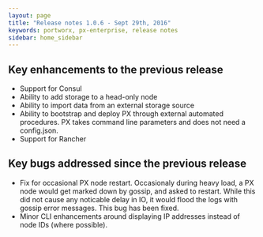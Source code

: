 ```yaml
---
layout: page
title: "Release notes 1.0.6 - Sept 29th, 2016"
keywords: portworx, px-enterprise, release notes
sidebar: home_sidebar
---
```


## Key enhancements to the previous release
* Support for Consul
* Ability to add storage to a head-only node
* Ability to import data from an external storage source
* Ability to bootstrap and deploy PX through external automated procedures.  PX takes command line parameters and does not need a config.json. 
* Support for Rancher


## Key bugs addressed since the previous release
* Fix for occasional PX node restart.  Occasionaly during heavy load, a PX node would get marked down by gossip, and asked to restart.  While this did not cause any noticable delay in IO, it would flood the logs with gossip error messages.  This bug has been fixed.
* Minor CLI enhancements around displaying IP addresses instead of node IDs (where possible).

